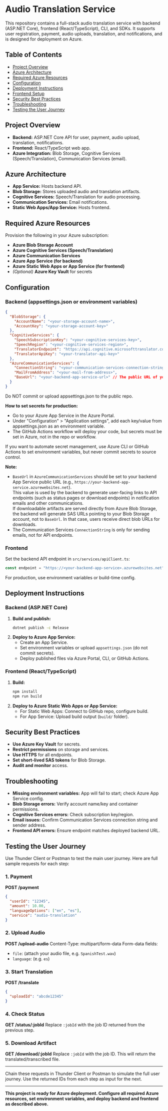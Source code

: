 # Audio Translation Service

This repository contains a full-stack audio translation service with backend (ASP.NET Core), frontend (React/TypeScript), CLI, and SDKs. It supports user registration, payment, audio uploads, translation, and notifications, and is designed for deployment on Azure.

## Table of Contents

- [Project Overview](#project-overview)
- [Azure Architecture](#azure-architecture)
- [Required Azure Resources](#required-azure-resources)
- [Configuration](#configuration)
- [Deployment Instructions](#deployment-instructions)
- [Frontend Setup](#frontend-setup)
- [Security Best Practices](#security-best-practices)
- [Troubleshooting](#troubleshooting)
- [Testing the User Journey](#testing-the-user-journey)

## Project Overview

- **Backend:** ASP.NET Core API for user, payment, audio upload, translation, notifications.
- **Frontend:** React/TypeScript web app.
- **Azure Integration:** Blob Storage, Cognitive Services (Speech/Translation), Communication Services (email).

## Azure Architecture

- **App Service:** Hosts backend API.
- **Blob Storage:** Stores uploaded audio and translation artifacts.
- **Cognitive Services:** Speech/Translation for audio processing.
- **Communication Services:** Email notifications.
- **Static Web Apps/App Service:** Hosts frontend.

## Required Azure Resources

Provision the following in your Azure subscription:
- **Azure Blob Storage Account**
- **Azure Cognitive Services (Speech/Translation)**
- **Azure Communication Services**
- **Azure App Service (for backend)**
- **Azure Static Web Apps or App Service (for frontend)**
- *(Optional)* **Azure Key Vault** for secrets

## Configuration

### Backend (appsettings.json or environment variables)

```json
{
  "BlobStorage": {
    "AccountName": "<your-storage-account-name>",
    "AccountKey": "<your-storage-account-key>"
  },
  "CognitiveServices": {
    "SpeechSubscriptionKey": "<your-cognitive-services-key>",
    "SpeechRegion": "<your-cognitive-services-region>",
    "TranslatorEndpoint": "https://api.cognitive.microsofttranslator.com",
    "TranslatorApiKey": "<your-translator-api-key>"
  },
  "AzureCommunicationServices": {
    "ConnectionString": "<your-communication-services-connection-string>",
    "MailFromAddress": "<your-mail-from-address>",
    "BaseUrl": "<your-backend-app-service-url>" // The public URL of your backend App Service, used for links in notification emails
  }
}
```

Do NOT commit or upload appsettings.json to the public repo.

**How to set secrets for production:**
- Go to your Azure App Service in the Azure Portal.
- Under "Configuration" > "Application settings", add each key/value from appsettings.json as an environment variable.
- The GitHub Actions workflow will deploy your code, but secrets must be set in Azure, not in the repo or workflow.

If you want to automate secret management, use Azure CLI or GitHub Actions to set environment variables, but never commit secrets to source control.

**Note:**  
- `BaseUrl` in `AzureCommunicationServices` should be set to your backend App Service public URL (e.g., `https://your-backend-app-service.azurewebsites.net`).  
  This value is used by the backend to generate user-facing links to API endpoints (such as status pages or download endpoints) in notification emails and other communications.  
  If downloadable artifacts are served directly from Azure Blob Storage, the backend will generate SAS URLs pointing to your Blob Storage account, not to `BaseUrl`. In that case, users receive direct blob URLs for downloads.
- The Communication Services `ConnectionString` is only for sending emails, not for API endpoints.

### Frontend

Set the backend API endpoint in `src/services/apiClient.ts`:
```ts
const endpoint = "https://<your-backend-app-service>.azurewebsites.net";
```
For production, use environment variables or build-time config.

## Deployment Instructions

### Backend (ASP.NET Core)

1. **Build and publish:**
   ```sh
   dotnet publish -c Release
   ```
2. **Deploy to Azure App Service:**
   - Create an App Service.
   - Set environment variables or upload `appsettings.json` (do not commit secrets).
   - Deploy published files via Azure Portal, CLI, or GitHub Actions.

### Frontend (React/TypeScript)

1. **Build:**
   ```sh
   npm install
   npm run build
   ```
2. **Deploy to Azure Static Web Apps or App Service:**
   - For Static Web Apps: Connect to GitHub repo, configure build.
   - For App Service: Upload build output (`build/` folder).

## Security Best Practices

- **Use Azure Key Vault** for secrets.
- **Restrict permissions** on storage and services.
- **Use HTTPS** for all endpoints.
- **Set short-lived SAS tokens** for Blob Storage.
- **Audit and monitor** access.

## Troubleshooting

- **Missing environment variables:** App will fail to start; check Azure App Service config.
- **Blob Storage errors:** Verify account name/key and container permissions.
- **Cognitive Services errors:** Check subscription key/region.
- **Email issues:** Confirm Communication Services connection string and sender address.
- **Frontend API errors:** Ensure endpoint matches deployed backend URL.

## Testing the User Journey


Use Thunder Client or Postman to test the main user journey. Here are full sample requests for each step:

### 1. Payment
**POST /payment**
```json
{
  "userId": "12345",
  "amount": 10.00,
  "languageOptions": ["en", "es"],
  "service": "audio-translation"
}
```

### 2. Upload Audio
**POST /upload-audio**
Content-Type: multipart/form-data
Form-data fields:
- `file`: (attach your audio file, e.g. `SpanishTest.wav`)
- `language`: (e.g. `es`)

### 3. Start Translation
**POST /translate**
```json
{
  "uploadId": "abcde12345"
}
```

### 4. Check Status
**GET /status/:jobId**
Replace `:jobId` with the job ID returned from the previous step.

### 5. Download Artifact
**GET /download/:jobId**
Replace `:jobId` with the job ID. This will return the translated/transcribed file.

---

Chain these requests in Thunder Client or Postman to simulate the full user journey. Use the returned IDs from each step as input for the next.

---

**This project is ready for Azure deployment. Configure all required Azure resources, set environment variables, and deploy backend and frontend as described above.**
